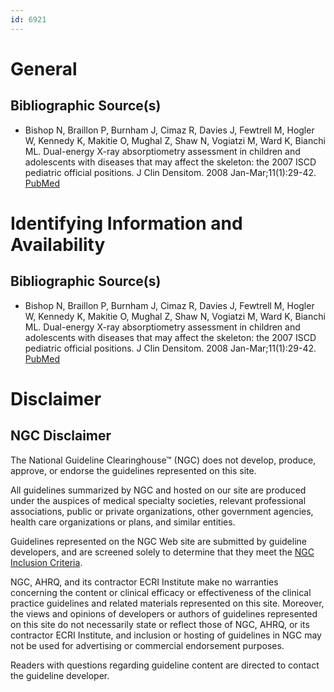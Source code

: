 ```yaml
---
id: 6921
---
```


# General

## Bibliographic Source(s)

- Bishop N, Braillon P, Burnham J, Cimaz R, Davies J, Fewtrell M, Hogler W, Kennedy K, Makitie O, Mughal Z, Shaw N, Vogiatzi M, Ward K, Bianchi ML. Dual-energy X-ray absorptiometry assessment in children and adolescents with diseases that may affect the skeleton: the 2007 ISCD pediatric official positions. J Clin Densitom. 2008 Jan-Mar;11(1):29-42. [ PubMed ](http://www.ncbi.nlm.nih.gov/entrez/query.fcgi?cmd=Retrieve&db=pubmed&dopt=Abstract&list_uids=18442751)

# Identifying Information and Availability

## Bibliographic Source(s)

- Bishop N, Braillon P, Burnham J, Cimaz R, Davies J, Fewtrell M, Hogler W, Kennedy K, Makitie O, Mughal Z, Shaw N, Vogiatzi M, Ward K, Bianchi ML. Dual-energy X-ray absorptiometry assessment in children and adolescents with diseases that may affect the skeleton: the 2007 ISCD pediatric official positions. J Clin Densitom. 2008 Jan-Mar;11(1):29-42. [ PubMed ](http://www.ncbi.nlm.nih.gov/entrez/query.fcgi?cmd=Retrieve&db=pubmed&dopt=Abstract&list_uids=18442751)

# Disclaimer

## NGC Disclaimer

The National Guideline Clearinghouse™ (NGC) does not develop, produce, approve, or endorse the guidelines represented on this site.

All guidelines summarized by NGC and hosted on our site are produced under the auspices of medical specialty societies, relevant professional associations, public or private organizations, other government agencies, health care organizations or plans, and similar entities.

Guidelines represented on the NGC Web site are submitted by guideline developers, and are screened solely to determine that they meet the [NGC Inclusion Criteria](/help-and-about/summaries/inclusion-criteria).

NGC, AHRQ, and its contractor ECRI Institute make no warranties concerning the content or clinical efficacy or effectiveness of the clinical practice guidelines and related materials represented on this site. Moreover, the views and opinions of developers or authors of guidelines represented on this site do not necessarily state or reflect those of NGC, AHRQ, or its contractor ECRI Institute, and inclusion or hosting of guidelines in NGC may not be used for advertising or commercial endorsement purposes.

Readers with questions regarding guideline content are directed to contact the guideline developer.

